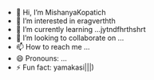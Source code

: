 - 👋 Hi, I’m MishanyaKopatich
- 👀 I’m interested in eragverthth
- 🌱 I’m currently learning ...jytndfhrthshrt
- 💞️ I’m looking to collaborate on ...
- 📫 How to reach me ...
- 😄 Pronouns: ...
- ⚡ Fun fact: yamakasi|||)
<!---
MishanyaKopatich/MishanyaKopatich is a ✨ special ✨ repository because its `README.md` (this file) appears on your GitHub profile.
You can click the Preview link to take a look at your changes.
